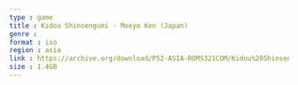 ```yaml
---
type : game
title : Kidou Shinsengumi - Moeyo Ken (Japan)
genre : 
format : iso
region : asia
link : https://archive.org/download/PS2-ASIA-ROMS321COM/Kidou%20Shinsengumi%20-%20Moeyo%20Ken%20%28Japan%29.7z
size : 1.4GB
---
```

